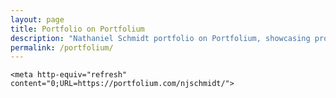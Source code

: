 ```yaml
---
layout: page
title: Portfolio on Portfolium
description: "Nathaniel Schmidt portfolio on Portfolium, showcasing projects."
permalink: /portfolium/
---
```


    <meta http-equiv="refresh" content="0;URL=https://portfolium.com/njschmidt/">